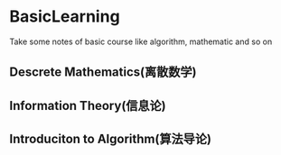 # BasicLearning

Take some notes of basic course like algorithm, mathematic and so on

## Descrete Mathematics(离散数学)

## Information Theory(信息论)

## Introduciton to Algorithm(算法导论)
